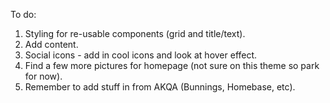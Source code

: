 To do:

1. Styling for re-usable components (grid and title/text).
2. Add content.
3. Social icons - add in cool icons and look at hover effect.
4. Find a few more pictures for homepage (not sure on this theme so park for now).
5. Remember to add stuff in from AKQA (Bunnings, Homebase, etc).
